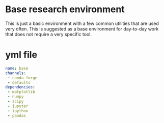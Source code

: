 # Base research environment

This is just a basic environment with a few common utilities that are used very often. This is suggested as a base environment for day-to-day work that does not require a very specific tool.

# yml file
```yml
name: base
channels:
 - conda-forge
 - defaults
dependencies:
 - matplotlib
 - numpy
 - scipy
 - jupyter
 - ipython
 - pandas
```
